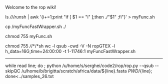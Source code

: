 Welcome to the rop wiki!

ls */*/*/run*sh | awk '{i+=1;print "if [ $1 == "i" ];then ./"$1" ;fi"}' > myFunc.sh

cp <dirROPisInstalled>/myFuncFastWrapper.sh ./

chmod 755 myFunc.sh 

chmod 755 */*/*/*sh
wc -l 
qsub -cwd -V -N ropGTEX -l h_data=16G,time=24:00:00 -t 1-11746:1 myFuncFastWrapper.sh

----------------------------

while read line; do ; python /u/home/s/serghei/code2/rop/rop.py --qsub --skipQC /u/home/b/brigitta/scratch/africa/data/${line}.fasta $PWD/${line}; done<../samples_26.txt